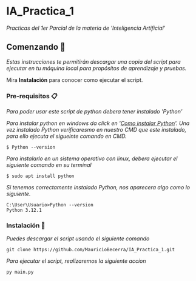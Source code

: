# IA_Practica_1

_Practicas del 1er Parcial de la materia de 'Inteligencia Artificial'_

## Comenzando 🚀

_Estas instrucciones te permitirán descargar una copia del script para ejecutar en tu máquina local para propósitos de aprendizaje y pruebas._

Mira **Instalación** para conocer como ejecutar el script.


### Pre-requisitos 📋

_Para poder usar este script de python debera tener instalado 'Python'_

_Para instalar python en windows da click en '[Como instalar Python](https://www.programacionfacil.org/cursos/python_basico/capitulo_1_instalacion_ide_python.html)'. 
Una vez instalado Python verificaresmo en nuestro CMD que este instalado, para ello ejecuta el sigueinte comando en CMD._

```
$ Python --version
```

_Para instalarlo en un sistema operativo con linux, debera ejecutar el siguiente comando en su terminal_

```
$ sudo apt install python
```
_Si tenemos correctamente instalado Python, nos aparecera algo como lo siguiente._
```
C:\User\Usuario>Python --version
Python 3.12.1
```
### Instalación 🔧

_Puedes descargar el script usando el siguiente comando_

```
git clone https://github.com/MauricioBecerra/IA_Practica_1.git
```

_Para ejecutar el script, realizaremos la siguiente accion_

```
py main.py
```
